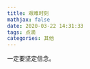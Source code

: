```yaml
---
title: 艰难时刻
mathjax: false
date: 2020-03-22 14:31:33
tags: 点滴
categories: 其他
---
```


一定要坚定信念。
<!--more-->

<!--
<hr/>
<span style="color:gray;font-size:12px">
参考： 
1.[link-01]()
2.[link-02]()
3.[link-03]()
</span>
-->